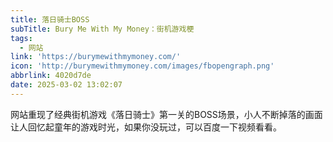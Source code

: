 ```yaml
---
title: 落日骑士BOSS
subTitle: Bury Me With My Money：街机游戏梗
tags:
  - 网站
link: 'https://burymewithmymoney.com/'
icon: 'http://burymewithmymoney.com/images/fbopengraph.png'
abbrlink: 4020d7de
date: 2025-03-02 13:02:07
---
```


网站重现了经典街机游戏《落日骑士》第一关的BOSS场景，小人不断掉落的画面让人回忆起童年的游戏时光，如果你没玩过，可以百度一下视频看看。